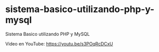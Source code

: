 # sistema-basico-utilizando-php-y-mysql
Sistema Basico utilizando PHP y MySQL

Video en YouTube: https://youtu.be/s3POqRcDCxU
